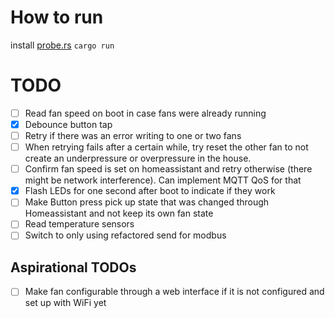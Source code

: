 # How to run

install [probe.rs](https://probe.rs) `cargo run`

# TODO

- [ ] Read fan speed on boot in case fans were already running
- [x] Debounce button tap
- [ ] Retry if there was an error writing to one or two fans
- [ ] When retrying fails after a certain while, try reset the other fan to not create an underpressure or overpressure in the house.
- [ ] Confirm fan speed is set on homeassistant and retry otherwise (there might be network interference). Can implement MQTT QoS for that
- [x] Flash LEDs for one second after boot to indicate if they work
- [ ] Make Button press pick up state that was changed through Homeassistant and not keep its own fan state
- [ ] Read temperature sensors
- [ ] Switch to only using refactored send for modbus

## Aspirational TODOs

- [ ] Make fan configurable through a web interface if it is not configured and set up with WiFi yet
